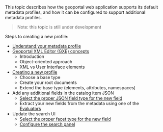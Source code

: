 This topic describes how the geoportal web application supports its default metadata profiles, and how it can be configured to support additional metadata profiles.

> Note: this topic is still under development

Steps to creating a new profile:
- [Understand your metadata profile](Understand-Your-Metadata-Profile)
- [Geoportal XML Editor (GXE) concepts](Geoportal-XML-Editor-concepts)
  - Introduction
  - Object-oriented approach
  - XML vs User Interface elements
- [Creating a new profile](Creating-a-metadata-profile)
  - Choose a base type
  - Create your root documents
  - Extend the base type (elements, attributes, namespaces)
- Add any additional fields in the catalog item JSON
  - [Select the proper JSON field type for the new field](https://github.com/Esri/geoportal-server-catalog/wiki/Index-Field-Types)
  - Extract your new fields from the metadata using one of the [Evaluators](https://github.com/Esri/geoportal-server-catalog/wiki/Evaluators)
- Update the search UI
  - [Select the proper facet type for the new field](https://github.com/Esri/geoportal-server-catalog/wiki/Facet-Types)
  - [Configure the search panel](https://github.com/Esri/geoportal-server-catalog/wiki/Customize-search-panel)

